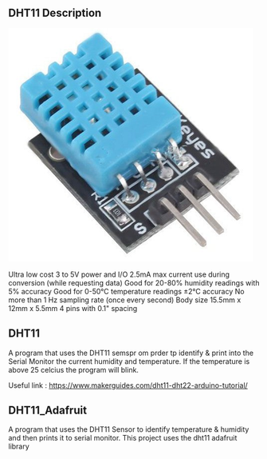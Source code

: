 DHT11 Description
--------------

![](https://raw.githubusercontent.com/AlexandrosPanag/My_Arduino_Projects/main/DHT11/DHT11.jpg)

Ultra low cost
3 to 5V power and I/O
2.5mA max current use during conversion (while requesting data)
Good for 20-80% humidity readings with 5% accuracy
Good for 0-50°C temperature readings ±2°C accuracy
No more than 1 Hz sampling rate (once every second)
Body size 15.5mm x 12mm x 5.5mm
4 pins with 0.1" spacing



DHT11
--------------


A program that uses the DHT11 semspr om prder tp identify & print into the Serial Monitor the current humidity and temperature.
If the temperature is above 25 celcius the program will blink.

Useful link : https://www.makerguides.com/dht11-dht22-arduino-tutorial/


DHT11_Adafruit
---------------

A program that uses the DHT11 Sensor to identify temperature & humidity and then prints it to serial monitor. This project uses the dht11 adafruit library
